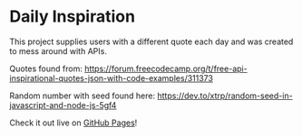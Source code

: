 # Daily Inspiration

This project supplies users with a different quote each day and was created to mess around with APIs.

Quotes found from: https://forum.freecodecamp.org/t/free-api-inspirational-quotes-json-with-code-examples/311373

Random number with seed found here: https://dev.to/xtrp/random-seed-in-javascript-and-node-js-5gf4 

Check it out live on [GitHub Pages](https://icecoolr.github.io/Daily-Quotes/)!
